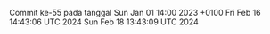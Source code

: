 Commit ke-55 pada tanggal Sun Jan 01 14:00 2023 +0100
Fri Feb 16 14:43:06 UTC 2024
Sun Feb 18 13:43:09 UTC 2024
